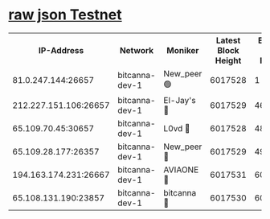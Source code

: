 [raw json Testnet](https://rpc-check.bcat.stavr.tech/bcat/rpc-bcat-result.json)
=


<table><tr><th>IP-Address</th><th>Network</th><th>Moniker</th><th>Latest Block Height</th><th>Earliest Block Height</th><th>Catching Up</th><th>Tx Index</th><th>Voting Power</th><th>Scan Time</th></tr><tr><td>81.0.247.144:26657</td><td>bitcanna-dev-1</td><td>New_peer 🟢</td><td>6017528</td><td>1</td><td>False</td><td>on</td><td>0</td><td>2024-01-17T10:41:08.809617448UTC</td></tr><tr><td>212.227.151.106:26657</td><td>bitcanna-dev-1</td><td>El-Jay's 🔴</td><td>6017529</td><td>4670391</td><td>False</td><td>on</td><td>2218164</td><td>2024-01-17T10:41:15.597157218UTC</td></tr><tr><td>65.109.70.45:30657</td><td>bitcanna-dev-1</td><td>L0vd 🔴</td><td>6017528</td><td>4828155</td><td>False</td><td>on</td><td>7920</td><td>2024-01-17T10:41:09.148431440UTC</td></tr><tr><td>65.109.28.177:26357</td><td>bitcanna-dev-1</td><td>New_peer 🔴</td><td>6017529</td><td>4952911</td><td>False</td><td>on</td><td>2237067</td><td>2024-01-17T10:41:16.013085853UTC</td></tr><tr><td>194.163.174.231:26667</td><td>bitcanna-dev-1</td><td>AVIAONE 🔴</td><td>6017531</td><td>6010261</td><td>False</td><td>on</td><td>1949865</td><td>2024-01-17T10:41:22.976440309UTC</td></tr><tr><td>65.108.131.190:23857</td><td>bitcanna-dev-1</td><td>bitcanna 🔴</td><td>6017530</td><td>6013530</td><td>False</td><td>off</td><td>82269</td><td>2024-01-17T10:41:16.389372072UTC</td></tr></table>